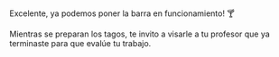 Excelente, ya podemos poner la barra en funcionamiento! :cocktail:

Mientras se preparan los tagos, te invito a visarle a tu profesor que ya terminaste para que evalúe tu trabajo.